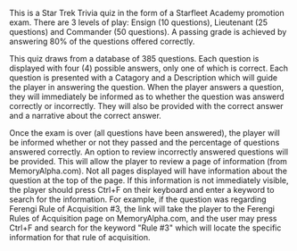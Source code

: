 This is a Star Trek Trivia quiz in the form of a Starfleet Academy promotion exam. There are 3 levels of play: Ensign (10 questions),
Lieutenant (25 questions) and Commander (50 questions). A passing grade is achieved by answering 80% of the questions offered
correctly. 

This quiz draws from a database of 385 questions. Each question is displayed with four (4) possible answers, only one of which
is correct. Each question is presented with a Catagory and a Description which will guide the player in answering the question.
When the player answers a question, they will immediately be informed as to whether the question was answerd correctly or incorrectly.
They will also be provided with the correct answer and a narrative about the correct answer.

Once the exam is over (all questions have been answered), the player will be informed whether or not they passed and the percentage
of questions answered correctly. An option to review incorrectly answered questions will be provided. This will allow the player
to review a page of information (from MemoryAlpha.com). Not all pages displayed will have information about the question at the
top of the page. If this information is not immediately visible, the player should press Ctrl+F on their keyboard and enter a
keyword to search for the information. For example, if the question was regarding Ferengi Rule of Acquisition #3, the link will
take the player to the Ferengi Rules of Acquisition page on MemoryAlpha.com, and the user may press Ctrl+F and search for the
keyword "Rule #3" which will locate the specific information for that rule of acquisition.
